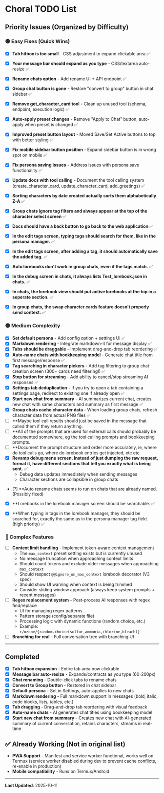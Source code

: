 # Choral TODO List

## Priority Issues (Organized by Difficulty)

### 🟢 Easy Fixes (Quick Wins)
- [x] **Tab hitbox is too small** - CSS adjustment to expand clickable area ✅
- [x] **Your message bar should expand as you type** - CSS/textarea auto-resize ✅
- [x] **Rename chats option** - Add rename UI + API endpoint ✅
- [x] **Group chat button is gone** - Restore "convert to group" button in chat sidebar ✅
- [x] **Remove get_character_card tool** - Clean up unused tool (schema, endpoint, execution logic) ✅
- [x] **Auto-apply preset changes** - Remove "Apply to Chat" button, auto-apply when preset is changed ✅
- [x] **Improved preset button layout** - Moved Save/Set Active buttons to top with better styling ✅
- [x] **Fix mobile sidebar button position** - Expand sidebar button is in wrong spot on mobile ✅
- [x] **Fix persona saving issues** - Address issues with persona save functionality ✅
- [x] **Update docs with tool calling** - Document the tool calling system (create_character_card, update_character_card, add_greetings) ✅
- [x] **Sorting characters by date created actually sorts them alphabetically Z-A** ✅
- [x] **Group chats ignore tag filters and always appear at the top of the character select screen** ✅
- [x] **Docs should have a back button to go back to the web application** ✅
- [x] **In the edit tags screen, typing tags should search for them, like in the persona manager.** ✅
- [x] **In the edit tags screen, after adding a tag, it should automatically save the added tag.** ✅
- [x] **Auto lorebooks don't work in group chats, even if the tags match.** ✅
- [x] **In the debug screen in chats, it always lists Test_lorebook.json in chats.** ✅
- [x] **In chats, the lorebook view should put active lorebooks at the top in a seperate section.** ✅
- [x] **In group chats, the swap character cards feature doesn't properly send context.** ✅




### 🟡 Medium Complexity
- [x] **Set default persona** - Add config option + settings UI ✅
- [x] **Markdown rendering** - Integrate markdown-it for message display ✅
- [x] **Tabs should be draggable** - Implement drag-and-drop tab reordering ✅
- [x] **Auto-name chats with bookkeeping model** - Generate chat title from first message/response ✅
- [x] **Tag searching in character pickers** - Add tag filtering to group chat creation screen (300+ cards need filtering!) ✅
- [x] **Stop button for streaming** - Add ability to cancel/stop streaming AI responses ✅
- [x] **Settings tab deduplication** - If you try to open a tab containing a settings page, redirect to existing one if already open ✅
- [x] **Start new chat from summary** - AI summarizes current chat, creates new chat with same characters and summary as first message ✅
- [x] **Group chats cache character data** - When loading group chats, refresh character data from actual PNG files ✅
- [ ] **Maybe tool call results should just be saved in the message that called them if they return anything.
- [ ] **All of the prompts that are used for external calls should probably be documented somewhere, eg the tool calling prompts and bookkeeping prompts.
- [ ] **Document the prompt structure and order more accurately, ie, where do tool calls go, where do lorebook entries get injected, etc etc.
- [x] **Revamp debug menu screen. Instead of just dumping the raw request, format it, have different sections that tell you exactly what is being sent.** ✅
  - Debug data updates immediately when sending messages
  - Character sections are collapsible in group chats
- [?] **Auto rename chats seems to run on chats that are already named. (Possibly fixed)
- [x] **Lorebooks in the lorebook manager screen should be searchable. ✅
- [x] **When typing in tags in the lorebook manager, they should be searched for, exactly the same as in the persona manager tag field. (high priority) ✅


### 🔴 Complex Features
- [ ] **Context limit handling** - Implement token-aware context management
  - The `max_context` preset setting exists but is currently unused
  - No message truncation when approaching context limits
  - Should count tokens and exclude older messages when approaching `max_context`
  - Should respect `@@ignore_on_max_context` lorebook decorator (V3 spec)
  - Should show UI warning when context is being trimmed
  - Consider sliding window approach (always keep system prompts + recent messages)
- [ ] **Regex replacement system** - Post-process AI responses with regex find/replace
  - UI for managing regex patterns
  - Pattern storage (config/separate file)
  - Processing logic with dynamic functions (random.choice, etc.)
  - Example: `r/ozone/{random.choice(sulfur,ammonia,chlorine,bleach)}`
- [ ] **Branching for real** - Full conversation tree with branching UI

---

## Completed
- [x] **Tab hitbox expansion** - Entire tab area now clickable
- [x] **Message bar auto-resize** - Expands/contracts as you type (60-200px)
- [x] **Chat renaming** - Double-click tabs to rename chats
- [x] **Convert to Group button** - Restored in chat sidebar
- [x] **Default persona** - Set in Settings, auto-applies to new chats
- [x] **Markdown rendering** - Full markdown support in messages (bold, italic, code blocks, lists, tables, etc.)
- [x] **Tab dragging** - Drag-and-drop tab reordering with visual feedback
- [x] **Auto-name chats** - AI generates chat titles using bookkeeping model
- [x] **Start new chat from summary** - Creates new chat with AI-generated summary of current conversation, retains characters, streams in real-time

## ✅ Already Working (Not in original list)
- **PWA Support** - Manifest and service worker functional, works well on Termux (service worker disabled during dev to prevent cache conflicts, re-enable in production)
- **Mobile compatibility** - Runs on Termux/Android

---

**Last Updated**: 2025-10-11

